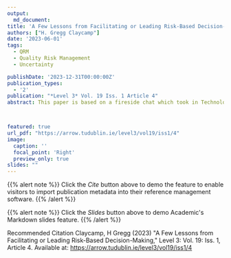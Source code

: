 ```yaml
---
output:
  md_document: 
title: 'A Few Lessons from Facilitating or Leading Risk-Based Decision-Making'
authors: ["H. Gregg Claycamp"]
date: '2023-06-01'
tags:
  - QRM
  - Quality Risk Management
  - Uncertainty

publishDate: '2023-12-31T00:00:00Z'
publication_types: 
  - '2'
publication: "*Level 3* Vol. 19 Iss. 1 Article 4"
abstract: This paper is based on a fireside chat which took in Technological University Dublin, on June 1st at a conference entitled ‘ICH Q9(R1):The Next Frontier’. Given the brevity of an interview format the author expanded on the topics discussed at the conference, and shares in this paper more detail lessons he has learned for his experience in facilitating or leading Risk-Based DecisionMaking.



featured: true
url_pdf: "https://arrow.tudublin.ie/level3/vol19/iss1/4"
image:
  caption: ''
  focal_point: 'Right'
  preview_only: true
slides: "" 
---
```

 
{{% alert note %}}
Click the *Cite* button above to demo the feature to enable visitors to import publication metadata into their reference management software.
{{% /alert %}}

{{% alert note %}}
Click the *Slides* button above to demo Academic's Markdown slides feature.
{{% /alert %}}




Recommended Citation
Claycamp, H Gregg (2023) "A Few Lessons from Facilitating or Leading Risk-Based Decision-Making," Level 3: Vol. 19: Iss. 1, Article 4.
Available at: https://arrow.tudublin.ie/level3/vol19/iss1/4